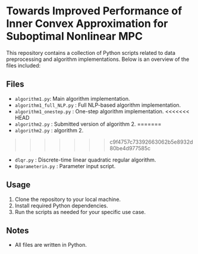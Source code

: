 # Towards Improved Performance of Inner Convex Approximation for Suboptimal Nonlinear MPC

This repository contains a collection of Python scripts related to data preprocessing and algorithm implementations. Below is an overview of the files included:

## Files

- `algorithm1.py`: Main algorithm implementation.
- `algorithm1_full_NLP.py` : Full NLP-based algorithm implementation.
- `algorithm1_onestep.py` : One-step algorithm implementation.
<<<<<<< HEAD
- `algorithm2.py` : Submitted version of algorithm 2.
=======
- `algorithm2.py` : algorithm 2.
>>>>>>> c9f4757c73392663062b5e8932d80be4d977585c
- `dlqr.py` : Discrete-time linear quadratic regular algorithm.
- `Dparameterin.py` : Parameter input script.

## Usage

1. Clone the repository to your local machine.
2. Install required Python dependencies.
3. Run the scripts as needed for your specific use case.

## Notes

- All files are written in Python.

